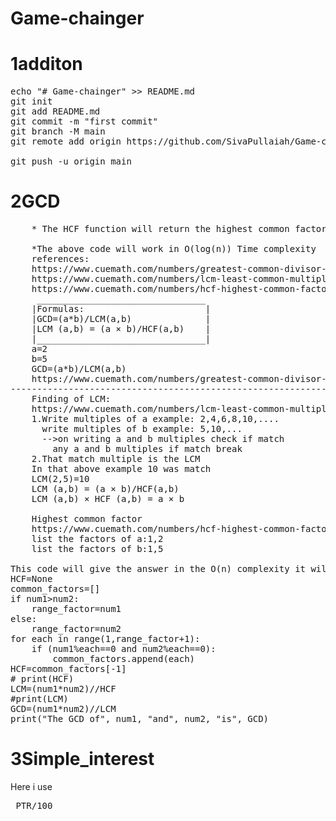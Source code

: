 # Game-chainger
# 1additon
<pre>
echo "# Game-chainger" >> README.md
git init
git add README.md
git commit -m "first commit"
git branch -M main
git remote add origin https://github.com/SivaPullaiah/Game-chainger.git

git push -u origin main
</pre>
 
 # 2GCD
 <pre>
    * The HCF function will return the highest common factor

    *The above code will work in O(log(n)) Time complexity
    references:
    https://www.cuemath.com/numbers/greatest-common-divisor-gcd/
    https://www.cuemath.com/numbers/lcm-least-common-multiple/
    https://www.cuemath.com/numbers/hcf-highest-common-factor/
     ________________________________
    |Formulas:                       |
    |GCD=(a*b)/LCM(a,b)              |
    |LCM (a,b) = (a × b)/HCF(a,b)    |
    |________________________________|
    a=2
    b=5
    GCD=(a*b)/LCM(a,b)
    https://www.cuemath.com/numbers/greatest-common-divisor-gcd/
-----------------------------------------------------------------------
    Finding of LCM:
    https://www.cuemath.com/numbers/lcm-least-common-multiple/
    1.Write multiples of a example: 2,4,6,8,10,....
      write multiples of b example: 5,10,...
      -->on writing a and b multiples check if match
        any a and b multiples if match break
    2.That match multiple is the LCM
    In that above example 10 was match
    LCM(2,5)=10
    LCM (a,b) = (a × b)/HCF(a,b)
    LCM (a,b) × HCF (a,b) = a × b
    
    Highest common factor
    https://www.cuemath.com/numbers/hcf-highest-common-factor/
    list the factors of a:1,2
    list the factors of b:1,5

This code will give the answer in the O(n) complexity it will even better also
HCF=None
common_factors=[]
if num1>num2:
    range_factor=num1
else:
    range_factor=num2
for each in range(1,range_factor+1):
    if (num1%each==0 and num2%each==0):
        common_factors.append(each)
HCF=common_factors[-1]
# print(HCF)
LCM=(num1*num2)//HCF
#print(LCM)
GCD=(num1*num2)//LCM
print("The GCD of", num1, "and", num2, "is", GCD)
</pre>

# 3Simple_interest

Here i use <pre> PTR/100</pre>